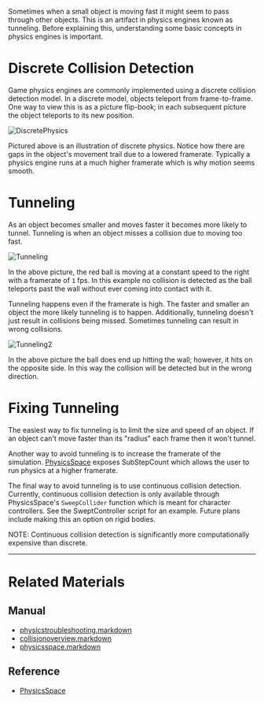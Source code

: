 Sometimes when a small object is moving fast it might seem to pass through other objects. This is an artifact in physics engines known as tunneling. Before explaining this, understanding some basic concepts in physics engines is important.

 #  Discrete Collision Detection
Game physics engines are commonly implemented using a discrete collision detection model. In a discrete model, objects teleport from frame-to-frame. One way to view this is as a picture flip-book; in each subsequent picture the object teleports to its new position.



![DiscretePhysics](https://media.githubusercontent.com/media/PlasmaEngine/PlasmaDocs/master/doc_files/46691.gif)

Pictured above is an illustration of discrete physics. Notice how there are gaps in the object's movement trail due to a lowered framerate. Typically a physics engine runs at a much higher framerate which is why motion seems smooth.

 #  Tunneling
As an object becomes smaller and moves faster it becomes more likely to tunnel. Tunneling is when an object misses a collision due to moving too fast.



![Tunneling](https://media.githubusercontent.com/media/PlasmaEngine/PlasmaDocs/master/doc_files/46693.PNG)

In the above picture, the red ball is moving at a constant speed to the right with a framerate of `1` fps. In this example no collision is detected as the ball teleports past the wall without ever coming into contact with it.

Tunneling happens even if the framerate is high. The faster and smaller an object the more likely tunneling is to happen. Additionally, tunneling doesn't just result in collisions being missed. Sometimes tunneling can result in wrong collisions.



![Tunneling2](https://media.githubusercontent.com/media/PlasmaEngine/PlasmaDocs/master/doc_files/46695.PNG)


In the above picture the ball does end up hitting the wall; however, it hits on the opposite side. In this way the collision will be detected but in the wrong direction.

 #  Fixing Tunneling
The easiest way to fix tunneling is to limit the size and speed of an object. If an object can't move faster than its "radius" each frame then it won't tunnel.

Another way to avoid tunneling is to increase the framerate of the simulation. [PhysicsSpace](https://plasmaengine.github.io/PlasmaDocs/Manual/plasmamanual/physics/physicstroubleshooting/physicsspace.markdown) exposes SubStepCount  which allows the user to run physics at a higher framerate.

The final way to avoid tunneling is to use continuous collision detection. Currently, continuous collision detection is only available through PhysicsSpace's `SweepCollider` function  which is meant for character controllers. See the SweptController script for an example. Future plans include making this an option on rigid bodies. 

NOTE: Continuous collision detection is significantly more computationally expensive than discrete.

---
 # Related Materials
 ## Manual
- [physicstroubleshooting.markdown](https://plasmaengine.github.io/PlasmaDocs/Manual/plasmamanual/physics/physicstroubleshooting.markdown)
- [collisionoverview.markdown](https://plasmaengine.github.io/PlasmaDocs/Manual/plasmamanual/physics/physicstroubleshooting/collisionoverview.markdown)
- [physicsspace.markdown](https://plasmaengine.github.io/PlasmaDocs/Manual/plasmamanual/physics/physicstroubleshooting/physicsspace.markdown)
 ##  Reference
- [PhysicsSpace](https://github.com/PlasmaEngine/PlasmaDocs/blob/master/code_reference/class_reference/physicsspace.markdown) 

 